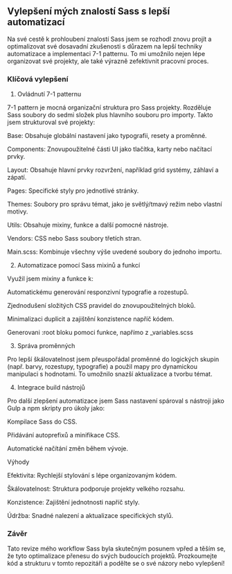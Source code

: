 <h2>Vylepšení mých znalostí Sass s lepší automatizací</h2>

Na své cestě k prohloubení znalostí Sass jsem se rozhodl znovu projít a optimalizovat své dosavadní zkušenosti s důrazem na lepší techniky automatizace a implementaci 7-1 patternu. To mi umožnilo nejen lépe organizovat své projekty, ale také výrazně zefektivnit pracovní proces.

<h3>Klíčová vylepšení</h3>

1. Ovládnutí 7-1 patternu

7-1 pattern je mocná organizační struktura pro Sass projekty. Rozděluje Sass soubory do sedmi složek plus hlavního souboru pro importy. Takto jsem strukturoval své projekty:

Base: Obsahuje globální nastavení jako typografii, resety a proměnné.

Components: Znovupoužitelné části UI jako tlačítka, karty nebo načítací prvky.

Layout: Obsahuje hlavní prvky rozvržení, například grid systémy, záhlaví a zápatí.

Pages: Specifické styly pro jednotlivé stránky.

Themes: Soubory pro správu témat, jako je světlý/tmavý režim nebo vlastní motivy.

Utils: Obsahuje mixiny, funkce a další pomocné nástroje.

Vendors: CSS nebo Sass soubory třetích stran.

Main.scss: Kombinuje všechny výše uvedené soubory do jednoho importu.

2. Automatizace pomocí Sass mixinů a funkcí

Využil jsem mixiny a funkce k:

Automatickému generování responzivní typografie a rozestupů.

Zjednodušení složitých CSS pravidel do znovupoužitelných bloků.

Minimalizaci duplicit a zajištění konzistence napříč kódem.

Generovani :root bloku pomoci funkce, napřímo z \_variables.scss

3. Správa proměnných

Pro lepší škálovatelnost jsem přeuspořádal proměnné do logických skupin (např. barvy, rozestupy, typografie) a použil mapy pro dynamickou manipulaci s hodnotami. To umožnilo snazší aktualizace a tvorbu témat.

4. Integrace build nástrojů

Pro další zlepšení automatizace jsem Sass nastavení spároval s nástroji jako Gulp a npm skripty pro úkoly jako:

Kompilace Sass do CSS.

Přidávání autoprefixů a minifikace CSS.

Automatické načítání změn během vývoje.

Výhody

Efektivita: Rychlejší stylování s lépe organizovaným kódem.

Škálovatelnost: Struktura podporuje projekty velkého rozsahu.

Konzistence: Zajištění jednotnosti napříč styly.

Údržba: Snadné nalezení a aktualizace specifických stylů.

<h3>Závěr</h3>

Tato revize mého workflow Sass byla skutečným posunem vpřed a těším se, že tyto optimalizace přenesu do svých budoucích projektů. Prozkoumejte kód a strukturu v tomto repozitáři a podělte se o své názory nebo vylepšení!
